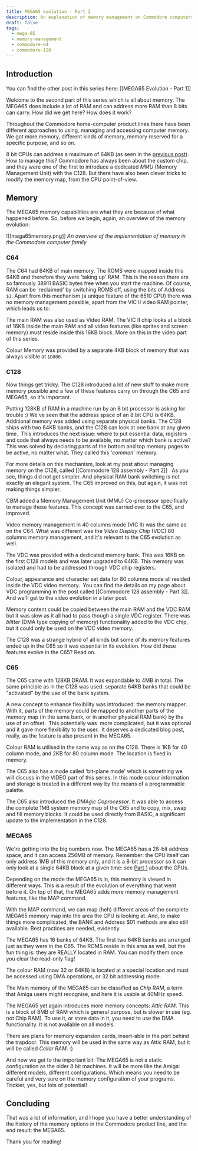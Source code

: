 ```yaml
---
title: MEGA65 evolution - Part 2
description: An explanation of memory management on Commodore computers
draft: false
tags:
  - mega-65
  - memory-management
  - commodore-64
  - commodore-128
---
```

## Introduction  

You can find the other post in this series here: [[MEGA65 Evolution - Part 1]]

Welcome to the second part of this series which is all about memory. The MEGA65 does include a lot of RAM and can address more RAM than 8 bits can carry. How did we get here? How does it work?

Throughout the Commodore home-computer product lines there have been different approaches to using, managing and accessing computer memory. We got more memory, different kinds of memory, memory reserved for a specific purpose, and so on.

8 bit CPUs can address a maximum of 64KB (as seen in the [previous post](https://devdef.blogspot.com/2022/05/mega65-evolution-part-1.html)). How to manage this? Commodore has always been about the custom chip, and they were one of the first to introduce a dedicated *MMU* (Memory Management Unit) with the C128. But there have also been clever tricks to modify the memory map, from the CPU point-of-view.

## Memory  

The MEGA65 memory capabilities are what they are because of what happened before. So, before we begin, again, an overview of the memory evolution:

![[mega65memory.png]]
*An overview of the implementation of memory in the Commodore computer family*

### C64

The C64 had 64KB of main memory. The ROMS were mapped inside this 64KB and therefore they were 'taking up' RAM. This is the reason there are so famously 38911 BASIC bytes free when you start the machine. Of course, RAM can be 'reclaimed' by switching ROMS off, using the bits of Address `$1`. Apart from this mechanism (a unique feature of the 6510 CPU) there was no memory management possible, apart from the VIC II video RAM pointer, which leads us to:  

The main RAM was also used as Video RAM. The VIC II chip looks at a block of 16KB inside the main RAM and all video features (like sprites and screen memory) must reside inside this 16KB block. More on this in the video part of this series.

Colour Memory was provided by a separate 4KB block of memory that was always visible at `$D800`.
 
### C128

Now things get tricky. The C128 introduced a lot of new stuff to make more memory possible and a few of these features carry on through the C65 and MEGA65, so it's important.  

Putting 128KB of RAM in a machine run by an 8 bit processor is asking for trouble :) We've seen that the address space of an 8 bit CPU is 64KB. Additional memory was added using separate physical banks. The C128 ships with two 64KB banks, and the C128 can look at one bank at any given time.  This introduces the next issue: where to put essential data, registers and code that always needs to be available, no matter which bank is active? This was solved by declaring parts of the bottom and top memory pages to be active, no matter what. They called this '_common_' memory.  

For more details on this mechanism, look at my post about managing memory on the C128, called [[Commodore 128 assembly - Part 2]]   As you see, things did not get simpler. And physical RAM bank switching is not exactly an elegant system. The C65 improved on this, but again, it was not making things simpler.  

CBM added a Memory Management Unit (MMU) Co-processor specifically to manage these features. This concept was carried over to the C65, and improved.  

Video memory management in 40 columns mode (VIC II) was the same as on the C64. What was different was the *Video Display Chip* (VDC) 80 columns memory management, and it's relevant to the C65 evolution as well.  

The VDC was provided with a dedicated memory bank. This was 16KB on the first C128 models and was later upgraded to 64KB. This memory was isolated and had to be addressed through VDC chip registers.

Colour, appearance and character set data for 80 columns mode all resided inside the VDC video memory.  You can find the details on my page about VDC programming in the post called [[Commodore 128 assembly - Part 3]]. And we'll get to the video evolution in a later post.

Memory content could be copied between the main RAM and the VDC RAM but it was slow as it all had to pass though a single VDC register. There was *blitter* (DMA type copying of memory) functionality added to the VDC chip, but it could only be used on the VDC video memory.

The C128 was a strange hybrid of all kinds but some of its memory features ended up in the C65 so it was essential in its evolution. How did these features evolve in the C65? Read on.  

### C65

The C65 came with 128KB DRAM. It was expandable to 4MB in total. The same principle as in the C128 was used: separate 64KB banks that could be "activated" by the use of the bank system.

A new concept to enhance flexibility was introduced: the memory mapper. With it, parts of the memory could be mapped to another parts of the memory map (in the same bank, or in another physical RAM bank) by the use of an offset.  This potentially was  more complicated, but it was optional and it gave more flexibility to the user.  It deserves a dedicated blog post, really, as the feature is also present in the MEGA65.

Colour RAM is utilised in the same way as on the C128. There is 1KB for 40 column mode, and 2KB for 80 column mode. The location is fixed in memory.  

The C65 also has a mode called 'bit-plane mode' which is something we will discuss in the VIDEO part of this series. In this mode colour information and storage is treated in a different way by the means of a programmable palette.  

The C65 also introduced the *DMAgic Coprocessor*. It was able to access the complete 1MB system memory map of the C65 and to copy, mix, swap and fill memory blocks. It could be used directly from BASIC, a significant update to the implementation in the C128.

### MEGA65  

We're getting into the big numbers now. The MEGA65 has a 28-bit address space, and it can access 256MB of memory. Remember: the CPU itself can only address 1MB of this memory only, and it is a 8-bit processor so it can only look at a single 64KB block at a given time: see [Part 1](https://devdef.blogspot.com/2022/05/mega65-evolution-part-1.html) about the CPUs.  

Depending on the mode the MEGA65 is in, this memory is viewed in different ways. This is a result of the evolution of everything that went before it. On top of that, the MEGA65 adds more memory management features, like the MAP command.

With the MAP command, we can map (heh) different areas of the complete MEGA65 memory map into the area the CPU is looking at. And, to make things more complicated, the BANK and Address $01 methods are also still available. Best practices are needed, evidently.

The MEGA65 has 16 banks of 64KB. The first two 64KB banks are arranged just as they were in the C65. The ROMS reside in this area as well, but the fun thing is: they are REALLY located in RAM. You can modify them once you clear the read-only flag!

The colour RAM (now 32 or 64KB) is located at a special location and must be accessed using DMA operations, or 32 bit addressing mode.  

The Main memory of the MEGA65 can be classified as *Chip RAM*, a term that Amiga users might recognise, and here it is usable at 40MHz speed.

The MEGA65 yet again introduces more memory concepts: *Attic RAM*. This is a block of 8MB of RAM which is general purpose, but is slower in use (eg. not Chip RAM). To use it, or store data in it, you need to use the DMA functionality. It is not available on all models.

There are plans for memory expansion cards, insert-able in the port behind the trapdoor. This memory will be used in the same way as Attic RAM, but it will be called *Cellar RAM*. :)

And now we get to the important bit: The MEGA65 is not a static configuration as the older 8 bit machines. It will be more like the Amiga: different models, different configurations. Which means you need to be careful and very sure on the memory configuration of your programs.  Trickier, yes, but lots of potential!

## Concluding

That was a lot of information, and I hope you have a better understanding of the history of the memory options in the Commodore product line, and the end result: the MEGA65.

Thank you for reading!
